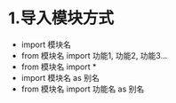 # 1.导入模块方式

* import 模块名
* from 模块名 import 功能1, 功能2, 功能3...
* from 模块名 import *
* import 模块名 as 别名
* from 模块名 import 功能名 as 别名